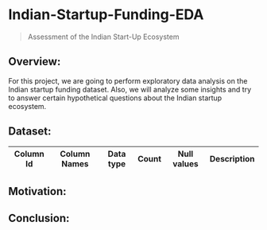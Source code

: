 # Indian-Startup-Funding-EDA
> Assessment of the Indian Start-Up Ecosystem

## Overview:
For this project, we are going to perform exploratory data analysis on the Indian startup funding dataset. Also, we will analyze some insights and try to answer certain hypothetical questions about the Indian startup ecosystem.


## Dataset:
| Column Id |    Column Names   | Data type | Count | Null values |             Description             |
|:---------:|:-----------------:|:---------:|:-----:|:-----------:|:-----------------------------------:|



## Motivation:


## Conclusion:
